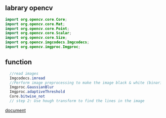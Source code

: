 ## labrary opencv
```java
import org.opencv.core.Core;
import org.opencv.core.Mat;
import org.opencv.core.Point;
import org.opencv.core.Scalar;
import org.opencv.core.Size;
import org.opencv.imgcodecs.Imgcodecs;
import org.opencv.imgproc.Imgproc;
```
## function
```java
  //read images
  Imgcodecs.imread
  //Perform image preprocessing to make the image black & white (binarizatio
  Imgproc.GaussianBlur
  Imgproc.adaptiveThreshold
  Core.bitwise_not
  // step 2: Use hough transform to find the lines in the image

```

  [document](https://readthedocs.org/projects/opencv-java-tutorials/downloads/pdf/latest/)
